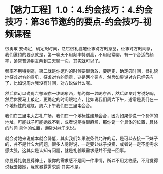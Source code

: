 # 【魅力工程】1.0：4.约会技巧：4.约会技巧：第36节邀约的要点-约会技巧-视频课程

很勇敢 要确定，确定的时间，然后很礼貌地征求对方的意见，征求对方的同意，我们邀约的要点就是，第一聊天不用频率特别高，不用经常聊，有一个合适的频率，通常普通朋友两到三天聊一次，其实就可以了。

频率不用特别高，第二就是你邀约的时候要很勇敢，要确定，确定的时间，很礼貌地征求对方的意见，征求对方的同意，这是两个要点，然后如果说对方已经答应了，比如说周六我没有时间，对方说做什么呢。

然后你可以说周六想跟你一块喝东西，想约你一块喝东西，然后如果对方说好啊，然后你要马上敲定，更确定的时间跟地点，比如说我们周六下午，通常是我们在一个地标性的建筑，周六下午我们在三里屯会合。

我们在三里屯太古礼广场，我们在一个地标性建筑会合，因为如果你说一个具体的地址，可能妹子可能她找不到，或者说觉得很麻烦，那你说一个具体的位置，具体的时间 具体的位置，通常对妹子来说。

就会对她来说成本就会降低，其实我们如果说条件允许的话，是可以去接一下妹子的，并不是什么大问题，很多人觉得说，一定要让妹子投资，或者说一定不能需求感太强，这其实是认知有问题，就是礼貌跟需求感并不是一回事。

你显得礼貌显得绅士，跟你的需求感不是同一件事情，所以不用太敏感，不用觉得说我去接她，我就暴露需求感 其实不是。